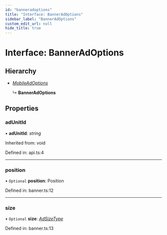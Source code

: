 ```yaml
---
id: "banneradoptions"
title: "Interface: BannerAdOptions"
sidebar_label: "BannerAdOptions"
custom_edit_url: null
hide_title: true
---
```


# Interface: BannerAdOptions

## Hierarchy

* [*MobileAdOptions*](../index.md#mobileadoptions)

  ↳ **BannerAdOptions**

## Properties

### adUnitId

• **adUnitId**: *string*

Inherited from: void

Defined in: api.ts:4

___

### position

• `Optional` **position**: Position

Defined in: banner.ts:12

___

### size

• `Optional` **size**: [*AdSizeType*](../enums/adsizetype.md)

Defined in: banner.ts:13
